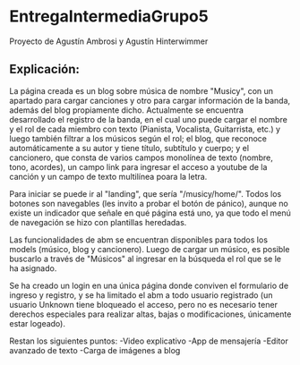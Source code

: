 # EntregaIntermediaGrupo5
Proyecto de Agustín Ambrosi y Agustín Hinterwimmer

## Explicación:
La página creada es un blog sobre música de nombre "Musicy", con un apartado para cargar canciones y otro para cargar información de la banda, además del blog propiamente dicho. Actualmente se encuentra desarrollado el registro de la banda, en el cual uno puede cargar el nombre y el rol de cada miembro con texto (Pianista, Vocalista, Guitarrista, etc.) y luego también filtrar a los músicos según el rol; el blog, que reconoce automáticamente a su autor y tiene título, subtítulo y cuerpo; y el cancionero, que consta de varios campos monolínea de texto (nombre, tono, acordes), un campo link para ingresar el acceso a youtube de la canción y un campo de texto multilínea poara la letra.

Para iniciar se puede ir al "landing", que sería "/musicy/home/". Todos los botones son navegables (les invito a probar el botón de pánico), aunque no existe un indicador que señale en qué página está uno, ya que todo el menú de navegación se hizo con plantillas heredadas.

Las funcionalidades de abm se encuentran disponibles para todos los models (músico, blog y cancionero). Luego de cargar un músico, es posible buscarlo a través de "Músicos" al ingresar en la búsqueda el rol que se le ha asignado.

Se ha creado un login en una única página donde conviven el formulario de ingreso y registro, y se ha limitado el abm a todo usuario registrado (un usuario Unknown tiene bloqueado el acceso, pero no es necesario tener derechos especiales para realizar altas, bajas o modificaciones, únicamente estar logeado).

Restan los siguientes puntos:
-Video explicativo
-App de mensajería
-Editor avanzado de texto
-Carga de imágenes a blog
